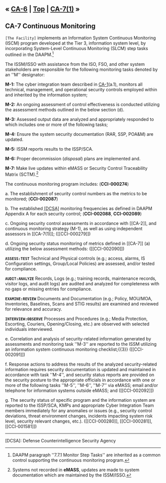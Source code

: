 &laquo; [CA-6](CA-6.md) | [Top](index.md) | [CA-7(1)](CA-7(1).md) &raquo;
---
## CA-7 Continuous Monitoring

`[The Facility]` implements an Information System Continuous Monitoring (ISCM) program developed at the Tier 3, information system level, by incorporating System-Level Continuous Monitoring (SLCM) step tasks outlined in the DAAPM.[^1]

The ISSM/ISSO with assistance from the ISO, FSO, and other system stakeholders are responsible for the following monitoring tasks denoted by an ''M'' designator:

**M-1:** The cyber integration team described in [CA-1](./CA-1)(a.1), monitors all technical, management, and operational security controls employed within and inherited by the information system;

**M-2:** An ongoing assessment of control effectiveness is conducted utilizing the assessment methods outlined in the below section (d).  

**M-3:** Assessed output data are analyzed and appropriately responded to which includes one or more of the following tasks; 

**M-4:** Ensure the system security documentation (RAR, SSP, POA&M) are updated. 

**M-5:** ISSM reports results to the ISSP/SCA. 

**M-6:** Proper decommission (*disposal*) plans are implemented and. 

**M-7:** Make live updates within eMASS or Security Control Traceability Matrix (SCTM).[^2]  

The continuous monitoring program includes: (**CCI-000274**)

a. The establishment of security control numbers as the metrics to be monitored; (**CCI-002087**)

b. The established <abbr title="Defense">[DCSA]</abbr> monitoring frequencies as defined in DAAPM Appendix A for each security control; (**CCI-002088**, **CCI-002089**)

c. Ongoing security control assessments in accordance with [[CA-2]], and continuous monitoring strategy (M-1), as well as using independent assessors in [[CA-7(1)]]; ([[CCI-000279]])

d. Ongoing security status monitoring of metrics defined in [[CA-7]] (a) utilizing the below assessment methods: ([[CCI-002090]])

**`ASSESS:TEST`**
Technical and Physical controls (e.g.; access, alarms, IS Configuration settings, Group/Local Policies) are assessed, and/or tested for compliance.

**`AUDIT:ANALYZE`**
Records, Logs (e.g.; training records, maintenance records, visitor logs, and audit logs) are audited and analyzed for completeness with no gaps or missing entries for compliance. 

**`EXAMINE:REVIEW`**
Documents and Documentation (e.g.; Policy, MOU/MOA, Inventories, Baselines, Scans and STIG results) are examined and reviewed for relevance and accuracy.

**`INTERVIEW:OBSERVE`**
Processes and Procedures (e.g.; Media Protection, Escorting, Couriers, Opening/Closing, etc.) are observed with selected individuals interviewed. 

e. Correlation and analysis of security-related information generated by assessments and monitoring task ''M-3'' are reported to the ISSM utilizing an  information system continuous monitoring checklist;{{3}} ([[CCI-002091]])

f. Response actions to address the results of the analyzed security-related information requires security documentation is updated and maintained in accordance with task ''M-4'', and security status reports are provided on the security posture to the appropriate officials in accordance with one or more of the following tasks ''M-5'', ''M-6'', ''M-7'' via eMASS; email and/or telephone for information systems outside eMASS; and ([[CCI-002092]])

g. The security status of specific program and the information system are reported to the ISSP/SCA, KMPs and appropriate Cyber Integration Team members immediately for any anomalies or issues (e.g., security control deviations, threat environment changes, incidents impacting system risk level, security relevant changes, etc.). ([[CCI-000280]], [[CCI-000281]], [[CCI-001581]])

---
[^1]: DAAPM paragraph ''7.7.1 Monitor Step Tasks'' are inherited as a common control supporting the continuous monitoring program. 

[^2]: Systems not recorded in **eMASS**, updates are made to system documentation which are maintained by the ISSM/ISSO. 

[^3]: The checklist contains the continuous monitoring checks derived for the information system which may be in a XML (i.e., .ckl) or spreadsheet format. 

[DCSA]: Defense Counterintelligence Security Agency
